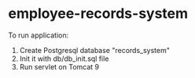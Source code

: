 # employee-records-system

To run application:
1. Create Postgresql database "records_system"
2. Init it with db/db_init.sql file
3. Run servlet on Tomcat 9
